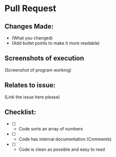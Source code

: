 # Pull Request

## Changes Made:
* (What you changed)
* (Add bullet points to make it more readable)


## Screenshots of execution
(Screenshot of program working)


## Relates to issue:
(Link the issue here please)


## Checklist:
- [ ] - Code sorts an array of numbers
- [ ] - Code has internal documentation (Comments)
- [ ] - Code is clean as possible and easy to read
